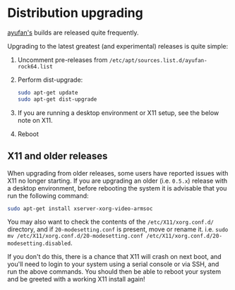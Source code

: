 # Distribution upgrading

[ayufan's](https://github.com/ayufan-rock64/linux-build/releases) builds are released quite frequently.

Upgrading to the latest greatest (and experimental) releases is quite simple:

1. Uncomment pre-releases from `/etc/apt/sources.list.d/ayufan-rock64.list`
2. Perform dist-upgrade:

    ```bash
    sudo apt-get update
    sudo apt-get dist-upgrade
    ```

3. If you are running a desktop environment or X11 setup, see the below note on X11.

4. Reboot

## X11 and older releases

When upgrading from older releases, some users have reported issues with X11 no longer starting. If you are upgrading an older (i.e. `0.5.x`) release with a desktop environment, before rebooting the system it is advisable that you run the following command:

```bash
sudo apt-get install xserver-xorg-video-armsoc
```

You may also want to check the contents of the `/etc/X11/xorg.conf.d/` directory, and if `20-modesetting.conf` is present, move or rename it. i.e. `sudo mv /etc/X11/xorg.conf.d/20-modesetting.conf /etc/X11/xorg.conf.d/20-modesetting.disabled`.

If you don't do this, there is a chance that X11 will crash on next boot, and you'll need to login to your system using a serial console or via SSH, and run the above commands. You should then be able to reboot your system and be greeted with a working X11 install again!
